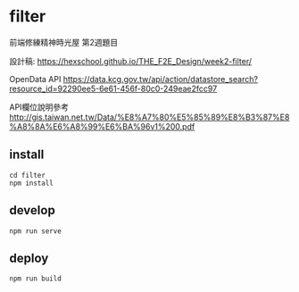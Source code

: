 # filter

前端修練精神時光屋
第2週題目

設計稿: https://hexschool.github.io/THE_F2E_Design/week2-filter/

OpenData API
https://data.kcg.gov.tw/api/action/datastore_search?resource_id=92290ee5-6e61-456f-80c0-249eae2fcc97

API欄位說明參考
http://gis.taiwan.net.tw/Data/%E8%A7%80%E5%85%89%E8%B3%87%E8%A8%8A%E6%A8%99%E6%BA%96v1%200.pdf

## install
```
cd filter
npm install
```
## develop
```
npm run serve
```

## deploy
```
npm run build
```